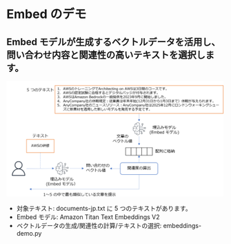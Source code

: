 # Embed のデモ

## Embed モデルが生成するベクトルデータを活用し、問い合わせ内容と関連性の高いテキストを選択します。

![概要](images/embed-demo20250903.png)

* 対象テキスト: documents-jp.txt に 5 つのテキストがあります。
* Embed モデル: Amazon Titan Text Embeddings V2
* ベクトルデータの生成/関連性の計算/テキストの選択: embeddings-demo.py
